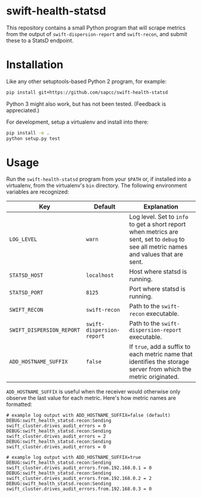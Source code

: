 # swift-health-statsd

This repository contains a small Python program that will scrape metrics from
the output of `swift-dispersion-report` and `swift-recon`, and submit these to
a StatsD endpoint.

# Installation

Like any other setuptools-based Python 2 program, for example:

```bash
pip install git+https://github.com/sapcc/swift-health-statsd
```

Python 3 might also work, but has not been tested. (Feedback is appreciated.)

For development, setup a virtualenv and install into there:

```bash
pip install -e .
python setup.py test
```

# Usage

Run the `swift-health-statsd` program from your `$PATH` or, if installed into a
virtualenv, from the virtualenv's `bin` directory. The following environment variables are recognized:

| Key | Default | Explanation |
|-----|---------|-------------|
| `LOG_LEVEL` | `warn` | Log level. Set to `info` to get a short report when metrics are sent, set to `debug` to see all metric names and values that are sent. |
| `STATSD_HOST` | `localhost` | Host where statsd is running. |
| `STATSD_PORT` | `8125` | Port where statsd is running. |
| `SWIFT_RECON` | `swift-recon` | Path to the `swift-recon` executable. |
| `SWIFT_DISPERSION_REPORT` | `swift-dispersion-report` | Path to the `swift-dispersion-report` executable. |
| `ADD_HOSTNAME_SUFFIX` | `false` | If `true`, add a suffix to each metric name that identifies the storage server from which the metric originated. |

`ADD_HOSTNAME_SUFFIX` is useful when the receiver would otherwise only observe the last value for each metric. Here's how metric names are formatted:

```
# example log output with ADD_HOSTNAME_SUFFIX=false (default)
DEBUG:swift_health_statsd.recon:Sending swift_cluster.drives_audit_errors = 0
DEBUG:swift_health_statsd.recon:Sending swift_cluster.drives_audit_errors = 2
DEBUG:swift_health_statsd.recon:Sending swift_cluster.drives_audit_errors = 0

# example log output with ADD_HOSTNAME_SUFFIX=true
DEBUG:swift_health_statsd.recon:Sending swift_cluster.drives_audit_errors.from.192.168.0.1 = 0
DEBUG:swift_health_statsd.recon:Sending swift_cluster.drives_audit_errors.from.192.168.0.2 = 2
DEBUG:swift_health_statsd.recon:Sending swift_cluster.drives_audit_errors.from.192.168.0.3 = 0
```
